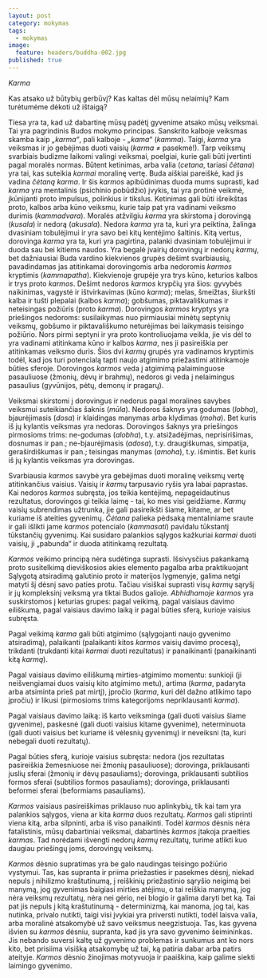 ```yaml
---
layout: post
category: mokymas
tags:
  - mokymas
image:
  feature: headers/buddha-002.jpg
published: true
---
```


*Karma*

Kas atsako už būtybių gerbūvį? Kas kaltas dėl mūsų nelaimių? Kam turėtumėme dėkoti už ištaigą?

Tiesa yra ta, kad už dabartinę mūsų padėtį gyvenime atsako mūsų veiksmai. Tai yra pagrindinis Budos mokymo principas. Sanskrito kalboje veiksmas skamba kaip *„karma“*, pali kalboje - *„kama“* (*kamma*). Taigi, *karma* yra veiksmas ir jo gebėjimas duoti vaisių (*karma* ≠ pasekmė!). Tarp veiksmų svarbiais budizme laikomi valingi veiksmai, poelgiai, kurie gali būti įvertinti pagal moralės normas. Būtent ketinimas, arba valia (*cetana*, tariasi *čėtana*) yra tai, kas suteikia *karmai* moralinę vertę. Buda aiškiai pareiškė, kad jis vadina *čėtaną karma*. Ir šis *karmos* apibūdinimas duoda mums suprasti, kad *karma* yra mentalinis (psichinio pobūdžio) įvykis, tai yra protinė veikmė, įkūnijanti proto impulsus, polinkius ir tikslus. Ketinimas gali būti išreikštas proto, kalbos arba kūno veiksmu, kurie taip pat yra vadinami veiksmo durimis (*kammadvara*). Moralės atžvilgiu *karma* yra skirstoma į dorovingą (*kusala*) ir nedorą (*akusala*). Nedora *karma* yra ta, kuri yra peiktina, žalinga dvasiniam tobulėjimui ir yra savo bei kitų kentėjimo šaltinis. Kitą vertus, dorovinga *karma* yra ta, kuri yra pagirtina, palanki dvasiniam tobulėjimui ir duoda sau bei kitiems naudos. Yra begalė įvairių dorovingų ir nedorų *karmų*, bet dažniausiai Buda vardino kiekvienos grupės dešimt svarbiausių, pavadindamas jas atitinkamai dorovingomis arba nedoromis *karmos* kryptimis (*kammapatha*). Kiekvienoje grupėje yra trys kūno, keturios kalbos ir trys proto *karmos*. Dešimt nedoros *karmos* krypčių yra šios: gyvybės naikinimas, vagystė ir ištvirkavimas (kūno *karma*); melas, šmeižtas, šiurkšti kalba ir tušti plepalai (kalbos *karma*); gobšumas, piktavališkumas ir neteisingas požiūris (proto *karma*). Dorovingos *karmos* kryptys yra priešingos nedoroms: susilaikymas nuo pirmiausiai minėtų septynių veiksmų, gobšumo ir piktavališkumo neturėjimas bei laikymasis teisingo požiūrio. Nors pirmi septyni ir yra proto kontroliuojama veikla, jie vis dėl to yra vadinami atitinkama kūno ir kalbos *karma*, nes ji pasireiškia per atitinkamas veiksmo duris. Šios dvi  *karmų* grupės yra vadinamos kryptimis todėl, kad jos turi potencialą tapti naujo atgimimo priežastimi atitinkamoje būties sferoje. Dorovingos *karmos* veda į atgimimą palaiminguose pasauliuose (žmonių, dėvų ir brahmų), nedoros gi veda į nelaimingus pasaulius (gyvūnijos, pėtų, demonų ir pragarų).

<!--break-->

Veiksmai skirstomi į dorovingus ir nedorus pagal moralines savybes veiksmui suteikiančias  šaknis (*mūla*). Nedoros šaknys yra godumas (*lobha*), bjaurėjimasis (*dosa*) ir klaidingas manymas arba klydimas (*moha*). Bet kuris iš jų kylantis veiksmas yra nedoras. Dorovingos šaknys yra priešingos pirmosioms trims: ne-godumas (*alobha*), t.y. atsižadėjimas, neprisirišimas, dosnumas ir pan.; ne-bjaurėjimasis (*adosa*), t.y. draugiškumas, simpatija, geraširdiškumas ir pan.; teisingas manymas (*amoha*), t.y. išmintis. Bet kuris iš jų kylantis veiksmas yra dorovingas.

Svarbiausia *karmos* savybė yra gebėjimas duoti moralinę veiksmų vertę atitinkančius vaisius. Vaisių ir *karmų* tarpusavio ryšis yra labai paprastas. Kai nedoros *karmos* subręsta, jos teikia kentėjimą, nepageidautinus rezultatus, dorovingos gi teikia laimę - tai, ko mes visi geidžiame. *Karmų* vaisių subrendimas užtrunka, jie gali pasireikšti šiame, kitame, ar bet kuriame iš ateities gyvenimų. *Čėtana* palieka pėdsaką mentaliniame sraute ir gali išlikti jame *karmos* potencialo (*kammasati*) pavidalu tūkstantį tūkstančių gyvenimų. Kai susidaro palankios sąlygos kažkuriai *karmai* duoti vaisių, ji „pabunda“ ir duoda atitinkamą rezultatą.

*Karmos* veikimo principą nėra sudėtinga suprasti. Išsivysčius pakankamą proto susitelkimą dieviškosios akies elemento pagalba arba praktikuojant Sąlygotą atsiradimą galutinio proto ir materijos lygmenyje, galima netgi matyti šį dėsnį savo paties protu. Tačiau visiškai suprasti visų *karmų* sąryšį ir jų kompleksinį veiksmą yra tiktai Budos galioje. *Abhidhamoje karmos* yra suskirstomos į keturias grupes: pagal veikimą, pagal vaisiaus davimo eiliškumą, pagal vaisiaus davimo laiką ir pagal būties sferą, kurioje vaisius subręsta.

Pagal veikimą *karma* gali būti atgimimo (sąlygojanti naujo gyvenimo atsiradimą), palaikanti (palaikanti kitos *karmos* vaisių davimo procesą), trikdanti (trukdanti kitai *karmai* duoti rezultatus) ir panaikinanti (panaikinanti kitą *karmą*).

Pagal vaisiaus davimo eiliškumą mirties-atgimimo momentu: sunkioji (ji neišvengiamai duos vaisių kito atgimimo metu), artima (*karma*, padaryta arba atsiminta prieš pat mirtį), įpročio (*karma*, kuri dėl dažno atlikimo tapo įpročiu) ir likusi (pirmosioms trims kategorijoms nepriklausanti  *karma*).

Pagal vaisiaus davimo laiką: iš karto veiksminga (gali duoti vaisius šiame gyvenime), paskesnė (gali duoti vaisius kitame gyvenime), neterminuota (gali duoti vaisius bet kuriame iš vėlesnių gyvenimų) ir neveiksni (ta, kuri nebegali duoti rezultatų).

Pagal būties sferą, kurioje vaisius subręsta: nedora (jos rezultatas pasireiškia žemesniuose nei žmonių pasauliuose); dorovinga, priklausanti juslių sferai (žmonių ir dėvų pasauliams); dorovinga, priklausanti subtilios formos sferai (subtilios formos pasauliams); dorovinga, priklausanti beformei sferai (beformiams pasauliams).

*Karmos* vaisiaus pasireiškimas priklauso nuo aplinkybių, tik kai tam yra palankios sąlygos, viena ar kita *karma* duos rezultatų. *Karmos* gali stiprinti viena kitą, arba silpninti, arba iš viso panaikinti. Todėl *karmos* dėsnis nėra fatalistinis, mūsų dabartiniai veiksmai, dabartinės *karmos* įtakoja praeities *karmas*. Tad norėdami išvengti nedorų *karmų* rezultatų, turime atlikti kuo daugiau priešingų joms, dorovingų veiksmų.

*Karmos* dėsnio supratimas yra be galo naudingas teisingo požiūrio vystymui. Tas, kas supranta ir priima priežasties ir pasekmes dėsnį, niekad nepuls į nihilizmo kraštutinumą, į reiškinių priežastinio sąryšio neigimą bei manymą, jog gyvenimas baigiasi mirties atėjimu, o tai reiškia manymą, jog nėra veiksmų rezultatų, nėra nei gėrio, nei blogio ir galima daryti bet ką. Tai pat jis nepuls į kitą kraštutinumą - determinizmą, kai manoma, jog tai, kas nutinka, privalo nutikti, taigi visi įvykiai yra priversti nutikti, todėl laisva valia, arba moralinė atsakomybė už savo veiksmus neegzistuoja. Tas, kas gyvena išvien su *karmos* dėsniu, supranta, kad jis yra savo gyvenimo šeimininkas. Jis nebando suversi kaltę už gyvenimo problemas ir sunkumus ant ko nors kito, bet prisiima visišką atsakomybę už tai, ką patiria dabar arba patirs ateityje. *Karmos* dėsnio žinojimas motyvuoja ir paaiškina, kaip galime siekti laimingo gyvenimo.
